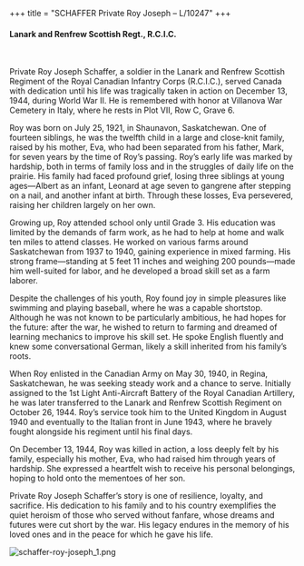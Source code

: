 +++
title = "SCHAFFER Private Roy Joseph – L/10247"
+++

#### Lanark and Renfrew Scottish Regt., R.C.I.C.
<br>


Private Roy Joseph Schaffer, a soldier in the Lanark and Renfrew Scottish Regiment of the Royal Canadian Infantry Corps (R.C.I.C.), served Canada with dedication until his life was tragically taken in action on December 13, 1944, during World War II. He is remembered with honor at Villanova War Cemetery in Italy, where he rests in Plot VII, Row C, Grave 6.

Roy was born on July 25, 1921, in Shaunavon, Saskatchewan. One of fourteen siblings, he was the twelfth child in a large and close-knit family, raised by his mother, Eva, who had been separated from his father, Mark, for seven years by the time of Roy’s passing. Roy’s early life was marked by hardship, both in terms of family loss and in the struggles of daily life on the prairie. His family had faced profound grief, losing three siblings at young ages—Albert as an infant, Leonard at age seven to gangrene after stepping on a nail, and another infant at birth. Through these losses, Eva persevered, raising her children largely on her own.

Growing up, Roy attended school only until Grade 3. His education was limited by the demands of farm work, as he had to help at home and walk ten miles to attend classes. He worked on various farms around Saskatchewan from 1937 to 1940, gaining experience in mixed farming. His strong frame—standing at 5 feet 11 inches and weighing 200 pounds—made him well-suited for labor, and he developed a broad skill set as a farm laborer.

Despite the challenges of his youth, Roy found joy in simple pleasures like swimming and playing baseball, where he was a capable shortstop. Although he was not known to be particularly ambitious, he had hopes for the future: after the war, he wished to return to farming and dreamed of learning mechanics to improve his skill set. He spoke English fluently and knew some conversational German, likely a skill inherited from his family’s roots.

When Roy enlisted in the Canadian Army on May 30, 1940, in Regina, Saskatchewan, he was seeking steady work and a chance to serve. Initially assigned to the 1st Light Anti-Aircraft Battery of the Royal Canadian Artillery, he was later transferred to the Lanark and Renfrew Scottish Regiment on October 26, 1944. Roy’s service took him to the United Kingdom in August 1940 and eventually to the Italian front in June 1943, where he bravely fought alongside his regiment until his final days.

On December 13, 1944, Roy was killed in action, a loss deeply felt by his family, especially his mother, Eva, who had raised him through years of hardship. She expressed a heartfelt wish to receive his personal belongings, hoping to hold onto the mementoes of her son.

Private Roy Joseph Schaffer’s story is one of resilience, loyalty, and sacrifice. His dedication to his family and to his country exemplifies the quiet heroism of those who served without fanfare, whose dreams and futures were cut short by the war. His legacy endures in the memory of his loved ones and in the peace for which he gave his life.

![schaffer-roy-joseph_1.png](/images/Soldiers/schaffer-roy-joseph_1.png)

